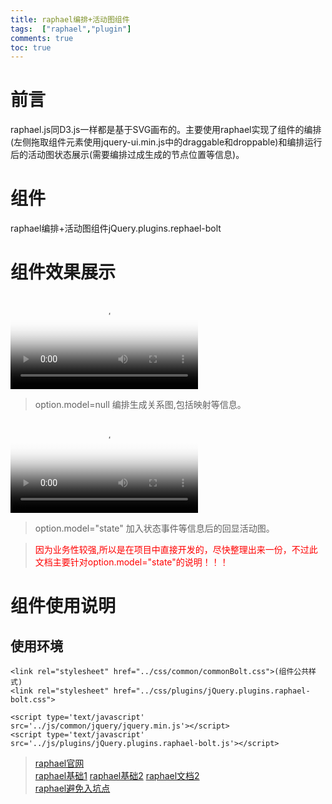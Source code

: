 ```yaml
---
title: raphael编排+活动图组件
tags:  ["raphael","plugin"]
comments: true
toc: true
---
```

# 前言
raphael.js同D3.js一样都是基于SVG画布的。主要使用raphael实现了组件的编排(左侧拖取组件元素使用jquery-ui.min.js中的draggable和droppable)和编排运行后的活动图状态展示(需要编排过成生成的节点位置等信息)。
<!-- more -->
# 组件
raphael编排+活动图组件jQuery.plugins.rephael-bolt
# 组件效果展示
<video id="video" controls="controls"   preload="preload" poster="\img\public\head.jpg">
    <source id="mp4" src="\video\plugin\Video_raphaelMapping.mp4" type="video/mp4">
    <source id="webm" src="http://media.w3.org/2010/05/sintel/trailer.webm" type="video/webm">
    <source id="ogv" src="http://media.w3.org/2010/ 05/sintel/trailer.ogv" type="video/ogg">
</video>

>option.model=null
编排生成关系图,包括映射等信息。    
    
<video id="video" controls="controls"   preload="preload" poster="\img\public\head.jpg">
    <source id="mp4" src="\video\plugin\Video_raphaelState.mp4" type="video/mp4">
    <source id="webm" src="http://media.w3.org/2010/05/sintel/trailer.webm" type="video/webm">
    <source id="ogv" src="http://media.w3.org/2010/ 05/sintel/trailer.ogv" type="video/ogg">
</video>

>option.model="state"
加入状态事件等信息后的回显活动图。

><span style="color:red">因为业务性较强,所以是在项目中直接开发的，尽快整理出来一份，不过此文档主要针对option.model="state"的说明！！！</span>

# 组件使用说明
## 使用环境

    <link rel="stylesheet" href="../css/common/commonBolt.css">(组件公共样式)
    <link rel="stylesheet" href="../css/plugins/jQuery.plugins.raphael-bolt.css">

    <script type='text/javascript' src='../js/common/jquery/jquery.min.js'></script>
    <script type='text/javascript' src='../js/plugins/jQuery.plugins.raphael-bolt.js'></script>

>[raphael官网](http://dmitrybaranovskiy.github.io/raphael/)  
[raphael基础1](https://www.jianshu.com/p/1acf11dea10e)
[raphael基础2](https://www.jianshu.com/p/1acf11dea10e)
[raphael文档2](https://www.jianshu.com/p/ad139e13bbd0)    
[raphael避免入坑点](http://blog.sina.com.cn/s/blog_6f0e8cc10101k1wx.html)